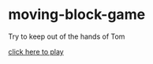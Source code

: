# moving-block-game
Try to keep out of the hands of Tom

[click here to play](https://lauradevriendt.github.io/moving-block-game/.)
